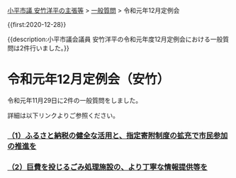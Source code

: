 <p class="breadcrumbs"><a href="../../../index.md">小平市議 安竹洋平の主張等</a> > <a href="../../index.md">一般質問</a> > 令和元年12月定例会

{{first:2020-12-28}}

{{description:小平市議会議員 安竹洋平の令和元年度12月定例会における一般質問は2件行いました。}}

# 令和元年12月定例会（安竹）

令和元年11月29日に2件の一般質問をしました。

詳細は以下リンクよりご参照ください。

### [（1）ふるさと納税の健全な活用と、指定寄附制度の拡充で市民参加の推進を](./1-furusato-nouzei-kakuju.md)

### [（2）巨費を投じるごみ処理施設の、より丁寧な情報提供等を](./2-gomi-sisetu-jouhou.md)